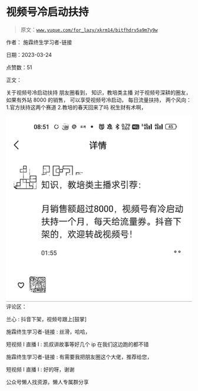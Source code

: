 # 视频号冷启动扶持

> 原文：[`www.yuque.com/for_lazy/xkrm14/bitfhdrv5a9m7y9w`](https://www.yuque.com/for_lazy/xkrm14/bitfhdrv5a9m7y9w)



作者： 施霖终生学习者-链接



日期：2023-03-24



点赞数：51



正文：



关于视频号冷启动扶持 朋友圈看到， 知识，教培类主播 对于视频号深耕的圈友， 如果有外站 8000 的销售， 可以享受视频号冷启动， 每日流量扶持， 两个风向： 1.官方扶持这两个赛道 2.教培的春天回来了吗 祝生财有术啊，



![](img/41908bfb27d164174e2cea525ddc4133.png)  <ne-p id="u0be3458f" data-lake-id="u0be3458f">评论区：



兰心 : 抖音下架，视频号跟上[鼓掌]



施霖终生学习者-链接 : 丝滑，哈哈，



短视频 I 直播 I : 凯叔讲故事等好几个 ip 在我们这边跑的都不错



施霖终生学习者-链接 : 有需要我把朋友圈这个大佬，推荐给您，



短视频 I 直播 I : 好的呀，谢谢



公众号懒人找资源，懒人专属群分享

</ne-p>